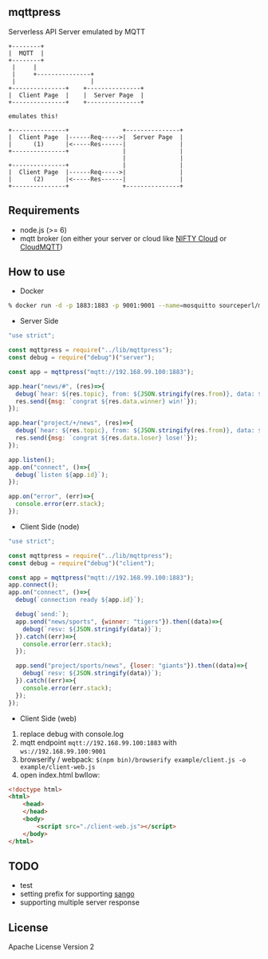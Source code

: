 mqttpress
-----

Serverless API Server emulated by MQTT


```
+--------+
|  MQTT  |
+--------+
 |     |
 |     +---------------+
 |                     |
+---------------+    +---------------+
|  Client Page  |	 |  Server Page  |
+---------------+	 +---------------+

emulates this!

+---------------+               +---------------+
|  Client Page  |------Req----->|  Server Page  |
|      (1)      |<-----Res------|               |
+---------------+	            |               |
                                |               |
+---------------+               |               |
|  Client Page  |------Req----->|               |
|      (2)      |<-----Res------|               |
+---------------+	            +---------------+
```

## Requirements

* node.js (>= 6)
* mqtt broker (on either your server or cloud like [NIFTY Cloud](http://cloud.nifty.com/service/mqtt.htm) or [CloudMQTT](https://www.cloudmqtt.com/))

## How to use

* Docker

```zsh
% docker run -d -p 1883:1883 -p 9001:9001 --name=mosquitto sourceperl/mosquitto
```

* Server Side

```js
"use strict";

const mqttpress = require("../lib/mqttpress");
const debug = require("debug")("server");

const app = mqttpress("mqtt://192.168.99.100:1883");

app.hear("news/#", (res)=>{
  debug(`hear: ${res.topic}, from: ${JSON.stringify(res.from)}, data: ${JSON.stringify(res.data)}`);
  res.send({msg: `congrat ${res.data.winner} win!`});
});

app.hear("project/+/news", (res)=>{
  debug(`hear: ${res.topic}, from: ${JSON.stringify(res.from)}, data: ${JSON.stringify(res.data)}`);
  res.send({msg: `congrat ${res.data.loser} lose!`});
});

app.listen();
app.on("connect", ()=>{
  debug(`listen ${app.id}`);
});

app.on("error", (err)=>{
  console.error(err.stack);
});
```

* Client Side (node)

```js
"use strict";

const mqttpress = require("../lib/mqttpress");
const debug = require("debug")("client");

const app = mqttpress("mqtt://192.168.99.100:1883");
app.connect();
app.on("connect", ()=>{
  debug(`connection ready ${app.id}`);

  debug(`send:`);
  app.send("news/sports", {winner: "tigers"}).then((data)=>{
    debug(`resv: ${JSON.stringify(data)}`);
  }).catch((err)=>{
    console.error(err.stack);
  });

  app.send("project/sports/news", {loser: "giants"}).then((data)=>{
    debug(`resv: ${JSON.stringify(data)}`);
  }).catch((err)=>{
    console.error(err.stack);
  });
});
```

* Client Side (web)

1. replace debug with console.log
1. mqtt endpoint `mqtt://192.168.99.100:1883` with `ws://192.168.99.100:9001`
1. browserify / webpack: `$(npm bin)/browserify example/client.js -o example/client-web.js`
1. open index.html bwllow:

```html
<!doctype html>
<html>
	<head>
	</head>
	<body>
		<script src="./client-web.js"></script>
	</body>
</html>
```

## TODO
* test
* setting prefix for supporting [sango](https://sango.shiguredo.jp/)
* supporting multiple server response

## License
Apache License Version 2
